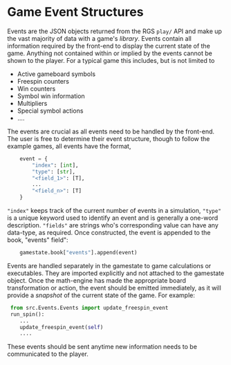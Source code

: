 # Game Event Structures

Events are the JSON objects returned from the RGS `play/` API and make up the vast majority of data with a game's *library*. Events contain all information required by the front-end to display the current state of the game. Anything not contained within or implied by the events cannot be shown to the player. For a typical game this includes, but is not limited to

* Active gameboard symbols
* Freespin counters
* Win counters
* Symbol win information
* Multipliers
* Special symbol actions 
* ....

The events are crucial as all events need to be handled by the front-end. The user is free to determine their event structure, though to follow the example games, all events have the format,
```python
    event = {
        "index": [int],
        "type": [str],
        "<field_1>": [T],
        ...
        "<field_n>": [T]
    }
```
`"index"` keeps track of the current number of events in a simulation, `"type"` is a unique keyword used to identify an event and is generally a one-word description. `"fields"` are strings who's corresponding value can have any data-type, as required. Once constructed, the event is appended to the book, "events" field":
```python
    gamestate.book["events"].append(event)
```

Events are handled separately in the gamestate to game calculations or executables. They are imported explicitly and not attached to the gamestate object. Once the math-engine has made the appropriate board transformation or action, the event should be emitted immediately, as it will provide a *snapshot* of the current state of the game. For example:
```python
 from src.Events.Events import update_freespin_event
 run_spin():
    ...
    update_freespin_event(self)
    ....
```
These events should be sent anytime new information needs to be communicated to the player.